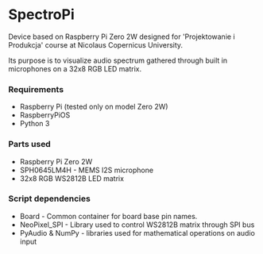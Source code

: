 # SpectroPi

Device based on Raspberry Pi Zero 2W designed for 'Projektowanie i Produkcja' course at Nicolaus Copernicus University.

Its purpose is to visualize audio spectrum gathered through built in microphones on a 32x8 RGB LED matrix. 


### Requirements

- Raspberry Pi (tested only on model Zero 2W)
- RaspberryPiOS
- Python 3

### Parts used

- Raspberry Pi Zero 2W
- SPH0645LM4H - MEMS I2S microphone
- 32x8 RGB WS2812B LED matrix 


### Script dependencies

- Board - Common container for board base pin names.
- NeoPixel_SPI - Library used to control WS2812B matrix through SPI bus
- PyAudio & NumPy - libraries used for mathematical operations on audio input